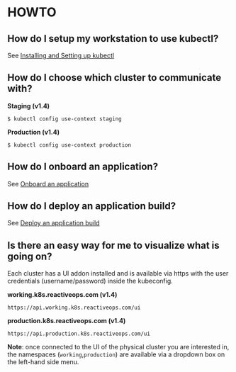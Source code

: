 # HOWTO

## How do I setup my workstation to use kubectl?

See [Installing and Setting up kubectl](setup-kubectl.md)

## How do I choose which cluster to communicate with?

**Staging (v1.4)**

`$ kubectl config use-context staging`

**Production (v1.4)**

`$ kubectl config use-context production`

## How do I onboard an application?

See [Onboard an application](application-lifecycle.md#onboard-an-application)

## How do I deploy an application build?

See [Deploy an application build](application-lifecycle.md#deploy-an-application-build)

## Is there an easy way for me to visualize what is going on?

Each cluster has a UI addon installed and is available via https with the user credentials (username/password) inside the kubeconfig.

**working.k8s.reactiveops.com (v1.4)**

`https://api.working.k8s.reactiveops.com/ui`

**production.k8s.reactiveops.com (v1.4)**

`https://api.production.k8s.reactiveops.com/ui`

**Note**: once connected to the UI of the physical cluster you are interested in, the namespaces (`working`,`production`) are available via a dropdown box on the left-hand side menu.